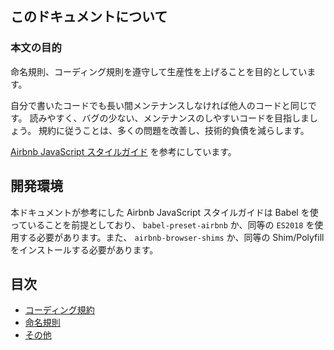 ## このドキュメントについて

### 本文の目的

命名規則、コーディング規則を遵守して生産性を上げることを目的としています。

自分で書いたコードでも長い間メンテナンスしなければ他人のコードと同じです。
読みやすく、バグの少ない、メンテナンスのしやすいコードを目指しましょう。
規約に従うことは、多くの問題を改善し、技術的負債を減らします。

[Airbnb JavaScript スタイルガイド](https://mitsuruog.github.io/javascript-style-guide/) を参考にしています。

## 開発環境

本ドキュメントが参考にした Airbnb JavaScript スタイルガイドは Babel を使っていることを前提としており、 `babel-preset-airbnb` か、同等の `ES2018` を使用する必要があります。また、 `airbnb-browser-shims` か、同等の Shim/Polyfill をインストールする必要があります。

## 目次

- [コーディング規約](./coding-style/index.md)
- [命名規則](./naming-rules/naming-rules.md)
- [その他](./misc/index.md)